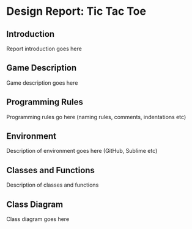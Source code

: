 # Design Report: Tic Tac Toe

## Introduction
Report introduction goes here

## Game Description
Game description goes here

## Programming Rules
Programming rules go here (naming rules, comments, indentations etc)

## Environment
Description of environment goes here (GitHub, Sublime etc)

## Classes and Functions
Description of classes and functions

## Class Diagram
Class diagram goes here

